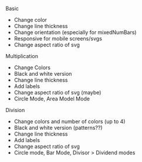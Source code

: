 Basic

- Change color
- Change line thickness
- Change orientation (especially for mixedNumBars)
- Responsive for mobile screens/svgs
- Change aspect ratio of svg

Multiplication

- Change Colors
- Black and white version
- Change line thickness
- Add labels
- Change aspect ratio of svg (maybe)
- Circle Mode, Area Model Mode

Division

- Change colors and number of colors (up to 4)
- Black and white version (patterns??)
- Change line thickness
- Add labels
- Change aspect ratio of svg
- Circle mode, Bar Mode, Divisor > Dividend modes
